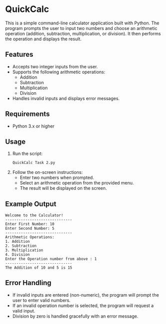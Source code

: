 # QuickCalc

This is a simple command-line calculator application built with Python. The program prompts the user to input two numbers and choose an arithmetic operation (addition, subtraction, multiplication, or division). It then performs the operation and displays the result.

## Features

- Accepts two integer inputs from the user.
- Supports the following arithmetic operations:
  - Addition
  - Subtraction
  - Multiplication
  - Division
- Handles invalid inputs and displays error messages.

## Requirements

- Python 3.x or higher


## Usage

1. Run the script:
   ```bash
   QuickCalc Task 2.py
   ```
2. Follow the on-screen instructions:
   - Enter two numbers when prompted.
   - Select an arithmetic operation from the provided menu.
   - The result will be displayed on the screen.

## Example Output

```
Welcome to the Calculator!
------------------------------
Enter First Number: 10
Enter Second Number: 5
------------------------------
Arithmetic Operations:
1. Addition
2. Subtraction
3. Multiplication
4. Division
Enter the Operation number from above : 1
------------------------------
The Addition of 10 and 5 is 15
```

## Error Handling

- If invalid inputs are entered (non-numeric), the program will prompt the user to enter valid numbers.
- If an invalid operation number is selected, the program will request a valid input.
- Division by zero is handled gracefully with an error message.
